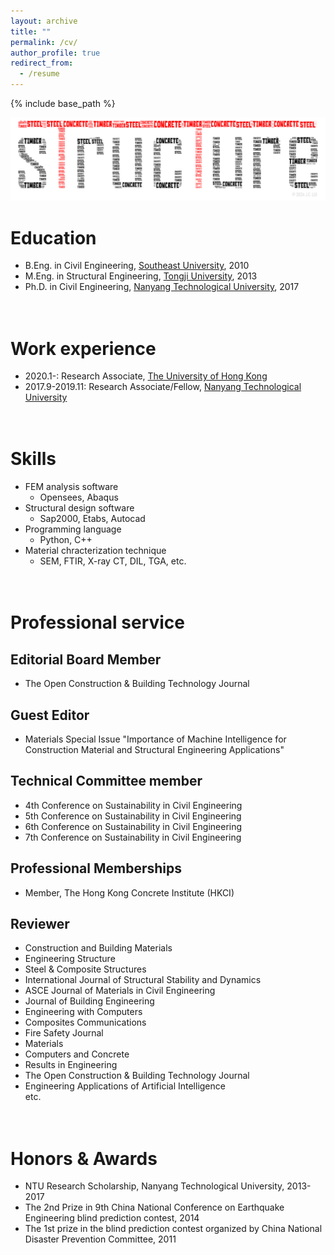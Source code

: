 ```yaml
---
layout: archive
title: ""
permalink: /cv/
author_profile: true
redirect_from:
  - /resume
---
```


{% include base_path %}

![Editing a markdown file for a talk](/images/logo3.png)

Education
======
* B.Eng. in Civil Engineering, [Southeast University](https://www.seu.edu.cn/english/main.htm), 2010
* M.Eng. in Structural Engineering, [Tongji University](https://en.tongji.edu.cn/p/#/), 2013
* Ph.D. in Civil Engineering, [Nanyang Technological University](https://www.ntu.edu.sg/), 2017
<br/><br/><br/>

Work experience
====== 
* 2020.1-: Research Associate, [The University of Hong Kong](https://www.hku.hk/)
* 2017.9-2019.11: Research Associate/Fellow, [Nanyang Technological University](https://www.ntu.edu.sg/) 
<br/><br/><br/>

Skills
======
* FEM analysis software
  * Opensees, Abaqus
* Structural design software
  * Sap2000, Etabs, Autocad
* Programming language
  * Python, C++
* Material chracterization technique
  * SEM, FTIR, X-ray CT, DIL, TGA, etc.
<br/><br/><br/>
 
Professional service
======

Editorial Board Member
-----
* The Open Construction & Building Technology Journal

Guest Editor
-----
* Materials Special Issue "Importance of Machine Intelligence for Construction Material and Structural Engineering Applications"

Technical Committee member
---
* 4th Conference on Sustainability in Civil Engineering
* 5th Conference on Sustainability in Civil Engineering
* 6th Conference on Sustainability in Civil Engineering
* 7th Conference on Sustainability in Civil Engineering

Professional Memberships
---
* Member, The Hong Kong Concrete Institute (HKCI)

Reviewer
-----
* Construction and Building Materials
* Engineering Structure
* Steel & Composite Structures
* International Journal of Structural Stability and Dynamics
* ASCE Journal of Materials in Civil Engineering
* Journal of Building Engineering
* Engineering with Computers
* Composites Communications
* Fire Safety Journal
* Materials
* Computers and Concrete
* Results in Engineering
* The Open Construction & Building Technology Journal
* Engineering Applications of Artificial Intelligence<br/>
  etc.
<br/><br/><br/>

Honors & Awards
======
*	NTU Research Scholarship, Nanyang Technological University, 2013-2017
*	The 2nd Prize in 9th China National Conference on Earthquake Engineering blind prediction contest, 2014
*	The 1st prize in the blind prediction contest organized by China National Disaster Prevention Committee, 2011
